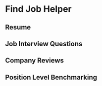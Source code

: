 <script setup>
import { ref } from 'vue';
import NavContainer from '../components/NavContainer.vue';
import newsData from '../assets/work/find-job-helper.json';

const data = ref(newsData);
</script>

# Find Job Helper

## Resume

<NavContainer :data="data.resume"/>

## Job Interview Questions

<NavContainer :data="data.jobInterviewQuestions"/>

## Company Reviews

<NavContainer :data="data.companyReviews"/>

## Position Level Benchmarking

<NavContainer :data="data.positionLevelBenchmarking"/>



